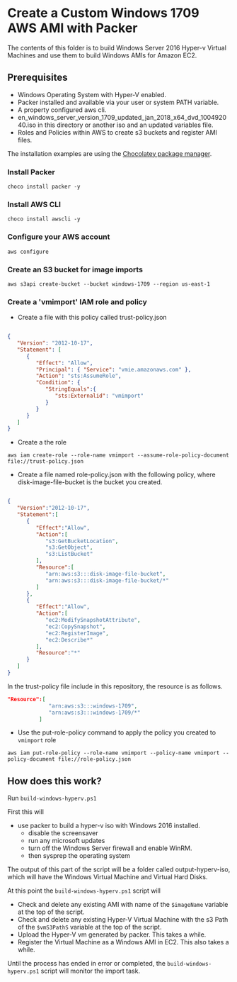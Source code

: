 # Create a Custom Windows 1709 AWS AMI with Packer

The contents of this folder is to build Windows Server 2016 Hyper-v Virtual Machines and use them to build Windows AMIs for Amazon EC2.

## Prerequisites

* Windows Operating System with Hyper-V enabled.
* Packer installed and available via your user or system PATH variable.
* A property configured aws cli.
* en_windows_server_version_1709_updated_jan_2018_x64_dvd_100492040.iso in this directory or another iso and an updated variables file.
* Roles and Policies within AWS to create s3 buckets and register AMI files.

The installation examples are using the [Chocolatey package manager](https://chocolatey.org/).

### Install Packer

`choco install packer -y`

### Install AWS CLI

`choco install awscli -y`

### Configure your AWS account

`aws configure`

### Create an S3 bucket for image imports

`aws s3api create-bucket --bucket windows-1709 --region us-east-1`

### Create a 'vmimport' IAM role and policy

* Create a file with this policy called trust-policy.json

```json

{
   "Version": "2012-10-17",
   "Statement": [
      {
         "Effect": "Allow",
         "Principal": { "Service": "vmie.amazonaws.com" },
         "Action": "sts:AssumeRole",
         "Condition": {
            "StringEquals":{
               "sts:Externalid": "vmimport"
            }
         }
      }
   ]
}

```

* Create a the role

`aws iam create-role --role-name vmimport --assume-role-policy-document file://trust-policy.json`

* Create a file named role-policy.json with the following policy, where disk-image-file-bucket is the bucket you created.

```json

{
   "Version":"2012-10-17",
   "Statement":[
      {
         "Effect":"Allow",
         "Action":[
            "s3:GetBucketLocation",
            "s3:GetObject",
            "s3:ListBucket" 
         ],
         "Resource":[
            "arn:aws:s3:::disk-image-file-bucket",
            "arn:aws:s3:::disk-image-file-bucket/*"
         ]
      },
      {
         "Effect":"Allow",
         "Action":[
            "ec2:ModifySnapshotAttribute",
            "ec2:CopySnapshot",
            "ec2:RegisterImage",
            "ec2:Describe*"
         ],
         "Resource":"*"
      }
   ]
}

```

In the trust-policy file include in this repository, the resource is as follows.

```json
"Resource":[
             "arn:aws:s3:::windows-1709",
             "arn:aws:s3:::windows-1709/*"
          ]
```

* Use the put-role-policy command to apply the policy you created to `vmimport` role

`aws iam put-role-policy --role-name vmimport --policy-name vmimport --policy-document file://role-policy.json`

## How does this work?

Run `build-windows-hyperv.ps1`

First this will

* use packer to build a hyper-v iso with Windows 2016 installed.
  * disable the screensaver
  * run any microsoft updates
  * turn off the Windows Server firewall and enable WinRM.
  * then sysprep the operating system

The output of this part of the script will be a folder called output-hyperv-iso, which will have the Windows Virtual Machine and Virtual Hard Disks.

At this point the `build-windows-hyperv.ps1` script will

* Check and delete any existing AMI with name of the `$imageName` variable at the top of the script.
* Check and delete any existing Hyper-V Virtual Machine with the s3 Path of the `$vmS3PathS` variable at the top of the script.
* Upload the Hyper-V vm generated by packer. This takes a while.
* Register the Virtual Machine as a Windows AMI in EC2.  This also takes a while.

Until the process has ended in error or completed, the `build-windows-hyperv.ps1` script will monitor the import task.
